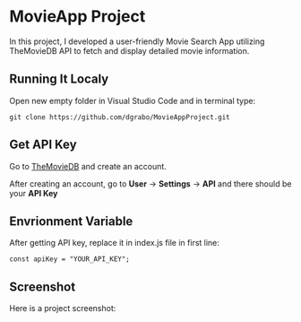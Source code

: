# MovieApp Project

 In this project, I developed a user-friendly Movie Search App utilizing TheMovieDB API to fetch and display detailed movie information.

## Running It Localy

Open new empty folder in Visual Studio Code and in terminal type: 

`git clone https://github.com/dgrabo/MovieAppProject.git`
## Get API Key

Go to [TheMovieDB](https://www.themoviedb.org/) and create an account.

After creating an account, go to **User** -> **Settings** -> **API** and there should be your **API Key**

## Envrionment Variable

After getting API key, replace it in index.js file in first line:

`const apiKey = "YOUR_API_KEY";`

## Screenshot
Here is a project screenshot:
